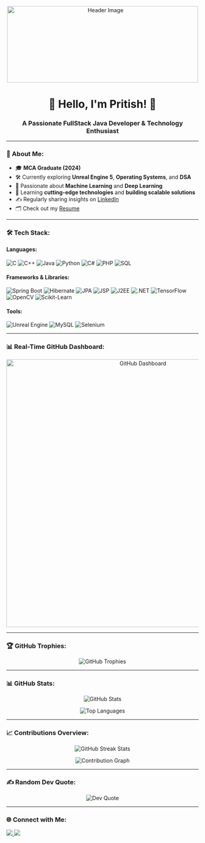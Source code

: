 <p align="center">
  <img src="https://raw.githubusercontent.com/Rishabh2804/Rishabh2804/master/Resources/Developer.gif" alt="Header Image" width="500" height="200">
</p>

<h1 align="center">👋 Hello, I'm Pritish! 👋</h1>

<h3 align="center">A Passionate FullStack Java Developer & Technology Enthusiast</h3>

---

### 🚀 About Me:
- 🎓 **MCA Graduate (2024)**  
- 🛠️ Currently exploring **Unreal Engine 5**, **Operating Systems**, and **DSA**  
- 🤖 Passionate about **Machine Learning** and **Deep Learning**  
- 🌱 Learning **cutting-edge technologies** and **building scalable solutions**  
- ✍️ Regularly sharing insights on [LinkedIn](https://www.linkedin.com/in/pritishray/)  
- 🗂️ Check out my [Resume](https://drive.google.com/file/d/1kbus1nzDxRxBEQxOBEIAHFNqm7xMjuyY/view?usp=sharing)  

---

### 🛠️ Tech Stack:

#### Languages:
![C](https://img.shields.io/badge/-C-00599C?style=flat-square&logo=c&logoColor=white)
![C++](https://img.shields.io/badge/-C++-00599C?style=flat-square&logo=c%2B%2B&logoColor=white)
![Java](https://img.shields.io/badge/-Java-007396?style=flat-square&logo=java&logoColor=white)
![Python](https://img.shields.io/badge/-Python-3776AB?style=flat-square&logo=python&logoColor=white)
![C#](https://img.shields.io/badge/-C%23-239120?style=flat-square&logo=c-sharp&logoColor=white)
![PHP](https://img.shields.io/badge/-PHP-777BB4?style=flat-square&logo=php&logoColor=white)
![SQL](https://img.shields.io/badge/-SQL-4479A1?style=flat-square&logo=mysql&logoColor=white)

#### Frameworks & Libraries:
![Spring Boot](https://img.shields.io/badge/-Spring%20Boot-6DB33F?style=flat-square&logo=spring-boot&logoColor=white)
![Hibernate](https://img.shields.io/badge/-Hibernate-59666C?style=flat-square&logo=hibernate&logoColor=white)
![JPA](https://img.shields.io/badge/-JPA-6DB33F?style=flat-square&logo=spring&logoColor=white)
![JSP](https://img.shields.io/badge/-JSP-007396?style=flat-square&logo=java&logoColor=white)
![J2EE](https://img.shields.io/badge/-J2EE-007396?style=flat-square&logo=java&logoColor=white)
![.NET](https://img.shields.io/badge/-DotNet-512BD4?style=flat-square&logo=.net&logoColor=white)
![TensorFlow](https://img.shields.io/badge/-TensorFlow-FF6F00?style=flat-square&logo=tensorflow&logoColor=white)
![OpenCV](https://img.shields.io/badge/-OpenCV-5C3EE8?style=flat-square&logo=opencv&logoColor=white)
![Scikit-Learn](https://img.shields.io/badge/-ScikitLearn-F7931E?style=flat-square&logo=scikit-learn&logoColor=white)

#### Tools:
![Unreal Engine](https://img.shields.io/badge/-Unreal%20Engine-313131?style=flat-square&logo=unreal-engine&logoColor=white)
![MySQL](https://img.shields.io/badge/-MySQL-4479A1?style=flat-square&logo=mysql&logoColor=white)
![Selenium](https://img.shields.io/badge/-Selenium-43B02A?style=flat-square&logo=selenium&logoColor=white)

---

### 📊 Real-Time GitHub Dashboard:
<p align="center">
  <a href="https://next.ossinsight.io/widgets/official/compose-user-dashboard-stats?user_id=77156401" target="_blank">
    <img src="https://next.ossinsight.io/widgets/official/compose-user-dashboard-stats/thumbnail.png?user_id=77156401&image_size=large&color_scheme=dark" alt="GitHub Dashboard" width="700">
  </a>
</p>

---

### 🏆 GitHub Trophies:
<p align="center">
  <img src="https://github-profile-trophy.vercel.app/?username=pritishdoc&theme=juicyfresh&no-frame=true&no-bg=true" alt="GitHub Trophies" />
</p>

---

### 📊 GitHub Stats:
<p align="center">
  <img src="https://github-readme-stats.vercel.app/api?username=pritishdoc&show_icons=true&theme=dark&count_private=true" alt="GitHub Stats" />
</p>
<p align="center">
  <img src="https://github-readme-stats.vercel.app/api/top-langs/?username=pritishdoc&layout=compact&theme=dark" alt="Top Languages" />
</p>

---

### 📈 Contributions Overview:
<p align="center">
  <img src="https://github-readme-streak-stats.herokuapp.com/?user=pritishdoc&theme=dark" alt="GitHub Streak Stats" />
</p>
<p align="center">
  <img src="https://github-readme-activity-graph.vercel.app/graph?username=pritishdoc&theme=github-dark&hide_border=true" alt="Contribution Graph" />
</p>

---

### ✍️ Random Dev Quote:
<p align="center">
  <img src="https://quotes-github-readme.vercel.app/api?type=horizontal&theme=dark" alt="Dev Quote" />
</p>

---

### 🌐 Connect with Me:
<p align="left">
  <a href="https://www.linkedin.com/in/pritishray/" target="_blank">
    <img src="https://img.shields.io/badge/-LinkedIn-0077B5?style=flat-square&logo=linkedin&logoColor=white" />
  </a>
  <a href="https://www.instagram.com/__pritish___/" target="_blank">
    <img src="https://img.shields.io/badge/-Instagram-E4405F?style=flat-square&logo=instagram&logoColor=white" />
  </a>
</p>
